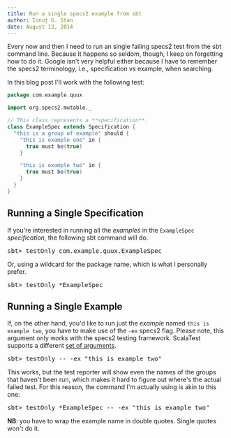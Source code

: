 ```yaml
---
title: Run a single specs2 example from sbt
author: Ionuț G. Stan
date: August 13, 2014
---
```


Every now and then I need to run an single failing specs2 test from the sbt
command line. Because it happens so seldom, though, I keep on forgetting how to
do it. Google isn't very helpful either because I have to remember the specs2
terminology, i.e., specification vs example, when searching.

In this blog post I'll work with the following test:

```scala
package com.example.quux

import org.specs2.mutable._

// This class represents a **specification**.
class ExampleSpec extends Specification {
  "this is a group of example" should {
    "this is example one" in {
      true must be(true)
    }

    "this is example two" in {
      true must be(true)
    }
  }
}
```

## Running a Single Specification

If you're interested in running all the *examples* in the `ExampleSpec`
*specification*, the following sbt command will do.

<pre class="terminal">sbt&gt; testOnly com.example.quux.ExampleSpec</pre>

Or, using a wildcard for the package name, which is what I personally prefer.

<pre class="terminal">sbt&gt; testOnly *ExampleSpec</pre>

## Running a Single Example

If, on the other hand, you'd like to run just the *example* named `this is
example two`, you have to make use of the `-ex` specs2 flag. Please note, this
argument only works with the specs2 testing framework. ScalaTest supports a
different [set of arguments][1].

<pre class="terminal">sbt&gt; testOnly -- -ex "this is example two"</pre>

This works, but the test reporter will show even the names of the groups that
haven't been run, which makes it hard to figure out where's the actual failed
test. For this reason, the command I'm actually using is akin to this one:

<pre class="terminal">sbt&gt; testOnly *ExampleSpec -- -ex "this is example two"</pre>

**NB**: you have to wrap the example name in double quotes. Single quotes won't
do it.


[0]: http://stackoverflow.com/questions/13798193/how-do-you-run-only-a-single-spec2-specification-with-sbt
[1]: http://www.scalatest.org/user_guide/using_the_runner

